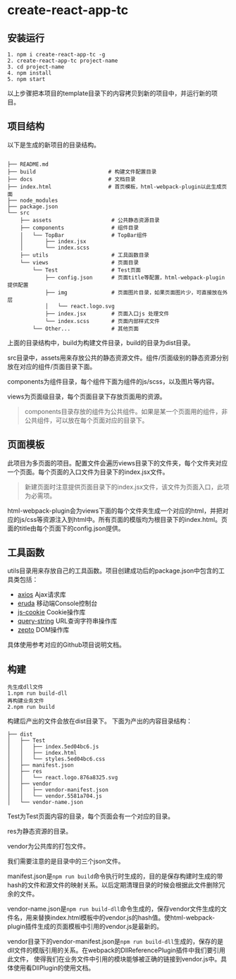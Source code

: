 # create-react-app-tc

## 安装运行

```
1. npm i create-react-app-tc -g
2. create-react-app-tc project-name
3. cd project-name
4. npm install
5. npm start
```

以上步骤把本项目的template目录下的内容拷贝到新的项目中，并运行新的项目。

## 项目结构

以下是生成的新项目的目录结构。
```

├── README.md
├── build                       # 构建文件配置目录
├── docs                        # 文档目录
├── index.html                  # 首页模板，html-webpack-plugin以此生成页面
├── node_modules
├── package.json
└── src
    ├── assets                   # 公共静态资源目录
    ├── components               # 组件目录
    │   └── TopBar               # TopBar组件
    │       ├── index.jsx
    │       └── index.scss
    ├── utils                    # 工具函数目录
    └── views                    # 页面目录
        └── Test                 # Test页面
            ├── config.json      # 页面title等配置，html-webpack-plugin提供配置
            ├── img              # 页面图片目录，如果页面图片少，可直接放在外层
            │   └── react.logo.svg
            ├── index.jsx        # 页面入口js 处理文件
            └── index.scss       # 页面内部样式文件
        └── Other...             # 其他页面
```

上面的目录结构中，build为构建文件目录，build的目录为dist目录。

src目录中，assets用来存放公共的静态资源文件。组件/页面级别的静态资源分别放在对应的组件/页面目录下面。

components为组件目录，每个组件下面为组件的js/scss，以及图片等内容。

views为页面级目录，每个页面目录下存放页面用的资源。

> components目录存放的组件为公共组件。如果是某一个页面用的组件，非公共组件，可以放在每个页面对应的目录下。

## 页面模板

此项目为多页面的项目。配置文件会遍历views目录下的文件夹，每个文件夹对应一个页面。每个页面的入口文件为目录下的index.jsx文件。

> 新建页面时注意提供页面目录下的index.jsx文件，该文件为页面入口，此项为必需项。

html-webpack-plugin会为views下面的每个文件夹生成一个对应的html，并把对应的js/css等资源注入到html中。所有页面的模版均为根目录下的index.html。页面的title由每个页面下的config.json提供。

## 工具函数

utils目录用来存放自己的工具函数。项目创建成功后的package.json中包含的工具类包括：

* [axios](https://github.com/mzabriskie/axios) Ajax请求库
* [eruda](https://github.com/liriliri/eruda) 移动端Console控制台
* [js-cookie](https://github.com/js-cookie/js-cookie) Cookie操作库
* [query-string](https://github.com/sindresorhus/query-string) URL查询字符串操作库
* [zepto](https://github.com/madrobby/zepto) DOM操作库

具体使用参考对应的Github项目说明文档。

## 构建
```
先生成dll文件
1.npm run build-dll
再构建业务文件
2.npm run build
```
构建后产出的文件会放在dist目录下。
下面为产出的内容目录结构：
```
├── dist
│   ├── Test
│   │   ├── index.5ed04bc6.js
│   │   ├── index.html
│   │   └── styles.5ed04bc6.css
│   ├── manifest.json
│   ├── res
│   │   └── react.logo.876a8325.svg
│   ├── vendor
│   │   ├── vendor-manifest.json
│   │   └── vendor.5581a704.js
│   └── vendor-name.json

```
Test为Test页面内容的目录，每个页面会有一个对应的目录。

res为静态资源的目录。

vendor为公共库的打包文件。

我们需要注意的是目录中的三个json文件。

manifest.json是```npm run build```命令执行时生成的，目的是保存构建时生成的带hash的文件和源文件的映射关系。以后定期清理目录的时候会根据此文件删除冗余的文件。

vendor-name.json是```npm run build-dll```命令生成的，保存vendor文件生成的文件名，用来替换index.html模板中的vendor.js的hash值。使html-webpack-plugin插件生成的页面模板中引用的vendor.js是最新的。

vendor目录下的vendor-manifest.json是```npm run build-dll```生成的，保存的是dll文件的模版引用的关系。在webpack的DllReferencePlugin插件中我们要引用此文件，
使得我们在业务文件中引用的模块能够被正确的链接到vendor.js中。具体使用看DllPlugin的使用文档。
